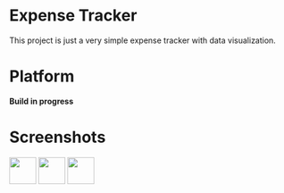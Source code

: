 # Expense Tracker
This project is just a very simple expense tracker with data visualization.

# Platform
**Build in progress**

# Screenshots
<img src="https://github.com/favicon.ico](https://github.com/JjoshuaGundran/expenses/assets/111209419/162c52e0-18fd-4361-8776-cd12239b2bc6" width="48">
<img src="https://github.com/favicon.ico](https://github.com/JjoshuaGundran/expenses/assets/111209419/7130b000-7fff-4f47-baeb-2cffd6c69066" width="48">
<img src="https://github.com/favicon.ico](https://github.com/JjoshuaGundran/expenses/assets/111209419/417d75cd-8c0e-44aa-93a6-30b31524ea2b" width="48">

